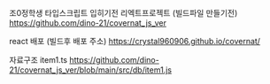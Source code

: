 
조0정학생
타입스크립트 입히기전 리엑트프로젝트 (빌드파일 만들기전)
https://github.com/dino-21/covernat_js_ver 

 
react 배포 (빌드후 배포 주소)
https://crystal960906.github.io/covernat/


자료구조 item1.ts
https://github.com/dino-21/covernat_js_ver/blob/main/src/db/item1.js
